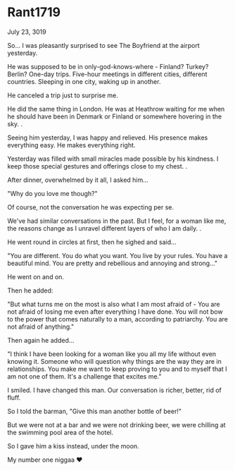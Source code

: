# Rant1719



July 23, 3019

So... I was pleasantly surprised to see The Boyfriend at the airport yesterday. 

He was supposed to be in only-god-knows-where - Finland? Turkey? Berlin? One-day trips. Five-hour meetings in different cities, different countries. Sleeping in one city, waking up in another. 

He canceled a trip just to surprise me.

He did the same thing in London. He was at Heathrow waiting for me when he should have been in Denmark or Finland or somewhere hovering in the sky.
.

Seeing him yesterday, I was happy and relieved. His presence makes everything easy. He makes everything right.

Yesterday was filled with small miracles made possible by his kindness. I keep those special gestures and offerings close to my chest.
.

After dinner, overwhelmed by it all, I asked him...

"Why do you love me though?"

Of course, not the conversation he was expecting per se.

We've had similar conversations in the past. But I feel, for a woman like me, the reasons change as I unravel different layers of who I am daily. 
.

He went round in circles at first, then he sighed and said...

"You are different. You do what you want. You live by your rules. You have a beautiful mind. You are pretty and rebellious and annoying and strong..."

He went on and on.

Then he added:

"But what turns me on the most is also what I am most afraid of - You are not afraid of losing me even after everything I have done. You will not bow to the power that comes naturally to a man, according to patriarchy. You are not afraid of anything."

Then again he added...

"I think I have been looking for a woman like you all my life without even knowing it. Someone who will question why things are the way they are in relationships. You make me want to keep proving to you and to myself that I am not one of them. It's a challenge that excites me."

I smiled. I have changed this man. Our conversation is richer, better, rid of fluff.

So I told the barman, "Give this man another bottle of beer!"

But we were not at a bar and we were not drinking beer, we were chilling at the swimming pool area of the hotel.

So I gave him a kiss instead, under the moon.

My number one niggaa ❤